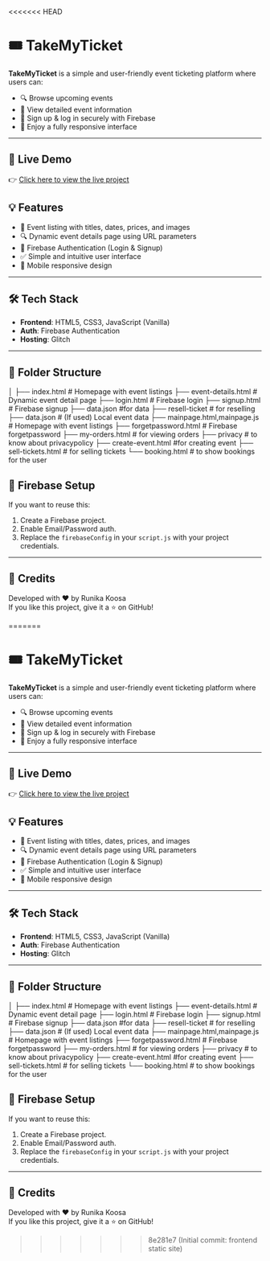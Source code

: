 <<<<<<< HEAD
# 🎟️ TakeMyTicket

**TakeMyTicket** is a simple and user-friendly event ticketing platform where users can:
- 🔍 Browse upcoming events
- 📄 View detailed event information
- 🔐 Sign up & log in securely with Firebase
- 📱 Enjoy a fully responsive interface

---

## 🚀 Live Demo
👉 [Click here to view the live project](https://your-project-name.glitch.me)  



## 💡 Features
- 🧾 Event listing with titles, dates, prices, and images
- 🔍 Dynamic event details page using URL parameters
- 🔐 Firebase Authentication (Login & Signup)
- ✅ Simple and intuitive user interface
- 📱 Mobile responsive design

---

## 🛠️ Tech Stack
- **Frontend**: HTML5, CSS3, JavaScript (Vanilla)
- **Auth**: Firebase Authentication
- **Hosting**: Glitch

---

## 📁 Folder Structure
│
├── index.html # Homepage with event listings
├── event-details.html # Dynamic event detail page
├── login.html # Firebase login
├── signup.html # Firebase signup
├── data.json  #for data
├── resell-ticket # for reselling
├── data.json # (If used) Local event data
├── mainpage.html,mainpage.js # Homepage with event listings
├── forgetpassword.html # Firebase forgetpassword
├── my-orders.html # for viewing orders
├── privacy # to know about privacypolicy
├── create-event.html #for creating event
├── sell-tickets.html # for selling tickets
└── booking.html # to show bookings for the user

## 🔐 Firebase Setup
If you want to reuse this:
1. Create a Firebase project.
2. Enable Email/Password auth.
3. Replace the `firebaseConfig` in your `script.js` with your project credentials.

---

## 🙌 Credits
Developed with ❤️ by Runika Koosa  
If you like this project, give it a ⭐ on GitHub!

=======
# 🎟️ TakeMyTicket

**TakeMyTicket** is a simple and user-friendly event ticketing platform where users can:
- 🔍 Browse upcoming events
- 📄 View detailed event information
- 🔐 Sign up & log in securely with Firebase
- 📱 Enjoy a fully responsive interface

---

## 🚀 Live Demo
👉 [Click here to view the live project](https://your-project-name.glitch.me)  



## 💡 Features
- 🧾 Event listing with titles, dates, prices, and images
- 🔍 Dynamic event details page using URL parameters
- 🔐 Firebase Authentication (Login & Signup)
- ✅ Simple and intuitive user interface
- 📱 Mobile responsive design

---

## 🛠️ Tech Stack
- **Frontend**: HTML5, CSS3, JavaScript (Vanilla)
- **Auth**: Firebase Authentication
- **Hosting**: Glitch

---

## 📁 Folder Structure
│
├── index.html # Homepage with event listings
├── event-details.html # Dynamic event detail page
├── login.html # Firebase login
├── signup.html # Firebase signup
├── data.json  #for data
├── resell-ticket # for reselling
├── data.json # (If used) Local event data
├── mainpage.html,mainpage.js # Homepage with event listings
├── forgetpassword.html # Firebase forgetpassword
├── my-orders.html # for viewing orders
├── privacy # to know about privacypolicy
├── create-event.html #for creating event
├── sell-tickets.html # for selling tickets
└── booking.html # to show bookings for the user

## 🔐 Firebase Setup
If you want to reuse this:
1. Create a Firebase project.
2. Enable Email/Password auth.
3. Replace the `firebaseConfig` in your `script.js` with your project credentials.

---

## 🙌 Credits
Developed with ❤️ by Runika Koosa  
If you like this project, give it a ⭐ on GitHub!

>>>>>>> 8e281e7 (Initial commit: frontend static site)
